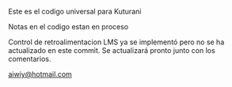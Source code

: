 Este es el codigo universal para Kuturani

Notas en el codigo estan en proceso

Control de retroalimentacion LMS ya se implementó pero no se ha actualizado en este commit. Se actualizará pronto junto con los comentarios.

aiwiy@hotmail.com
